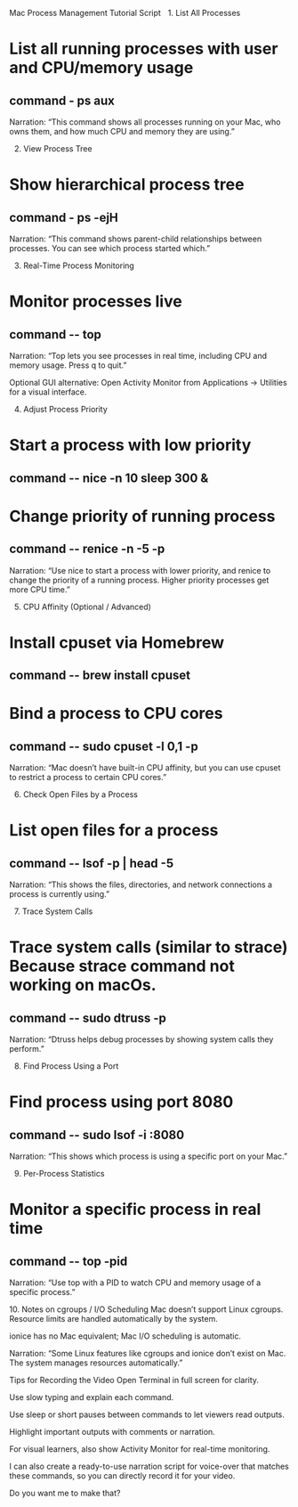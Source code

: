 Mac Process Management Tutorial Script
 1.⁠ ⁠List All Processes
# List all running processes with user and CPU/memory usage
## command - ps aux
Narration:
“This command shows all processes running on your Mac, who owns them, and how much CPU and memory they are using.”

 2.⁠ ⁠View Process Tree
# Show hierarchical process tree
## command - ps -ejH
Narration:
“This command shows parent-child relationships between processes. You can see which process started which.”

 3.⁠ ⁠Real-Time Process Monitoring
# Monitor processes live
## command -- top
Narration:
“Top lets you see processes in real time, including CPU and memory usage. Press q to quit.”

Optional GUI alternative:
Open Activity Monitor from Applications → Utilities for a visual interface.

 4.⁠ ⁠Adjust Process Priority
# Start a process with low priority

## command -- nice -n 10 sleep 300 &

# Change priority of running process

## command -- renice -n -5 -p <PID>

Narration:
“Use nice to start a process with lower priority, and renice to change the priority of a running process. Higher priority processes get more CPU time.”

 5.⁠ ⁠CPU Affinity (Optional / Advanced)
# Install cpuset via Homebrew
## command -- brew install cpuset

# Bind a process to CPU cores
## command -- sudo cpuset -l 0,1 -p <PID>
Narration:
“Mac doesn’t have built-in CPU affinity, but you can use cpuset to restrict a process to certain CPU cores.”

 6.⁠ ⁠Check Open Files by a Process
# List open files for a process
## command -- lsof -p <PID> | head -5
Narration:
“This shows the files, directories, and network connections a process is currently using.”

 7.⁠ ⁠Trace System Calls
# Trace system calls (similar to strace) Because strace command not working on macOs.
## command -- sudo dtruss -p <PID>
Narration:
“Dtruss helps debug processes by showing system calls they perform.”

 8.⁠ ⁠Find Process Using a Port
# Find process using port 8080

## command -- sudo lsof -i :8080
Narration:
“This shows which process is using a specific port on your Mac.”

 9.⁠ ⁠Per-Process Statistics
# Monitor a specific process in real time
## command -- top -pid <PID>
Narration:
“Use top with a PID to watch CPU and memory usage of a specific process.”

10.⁠ ⁠Notes on cgroups / I/O Scheduling
Mac doesn’t support Linux cgroups. Resource limits are handled automatically by the system.

ionice has no Mac equivalent; Mac I/O scheduling is automatic.

Narration:
“Some Linux features like cgroups and ionice don’t exist on Mac. The system manages resources automatically.”

Tips for Recording the Video
Open Terminal in full screen for clarity.

Use slow typing and explain each command.

Use sleep or short pauses between commands to let viewers read outputs.

Highlight important outputs with comments or narration.

For visual learners, also show Activity Monitor for real-time monitoring.

I can also create a ready-to-use narration script for voice-over that matches these commands, so you can directly record it for your video.

Do you want me to make that?